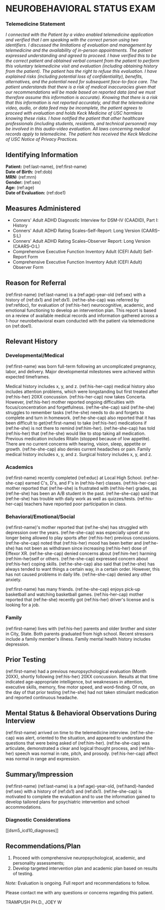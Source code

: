 # NEUROBEHAVIORAL STATUS EXAM

### Telemedicine Statement

_I connected with the Patient by a video enabled telemedicine application and verified that I am speaking with the correct person using two identifiers. I discussed the limitations of evaluation and management by telemedicine and the availability of in-person appointments. The patient expressed understanding and agreed to proceed. I have verified this to be the correct patient and obtained verbal consent from the patient to perform this voluntary telemedicine visit and evaluation (including obtaining history from the patient). The patient has the right to refuse this evaluation. I have explained risks (including potential loss of confidentiality), benefits, alternatives, and the potential need for subsequent face-to-face care. The patient understands that there is a risk of medical inaccuracies given that our recommendations will be made based on reported data (and we must therefore assume this information is accurate). Knowing that there is a risk that this information is not reported accurately, and that the telemedicine video, audio, or data feed may be incomplete, the patient agrees to proceed with evaluation and holds Keck Medicine of USC harmless knowing these risks. I have notified the patient that other healthcare professionals (including students, residents, and technical personnel) may be involved in this audio-video evaluation. All laws concerning medical records apply to telemedicine. The patient has received the Keck Medicine of USC Notice of Privacy Practices._

## Identifying Information

**Patient:** (ref:last-name), (ref:first-name)  
**Date of Birth:** (ref:dob)  
**MRN:** (ref:mrn)  
**Gender:** (ref:sex)  
**Age:** (ref:age)  
**Date of Evaluation:** (ref:doe1)

## Measures Administered

- Conners' Adult ADHD Diagnostic Interview for DSM-IV (CAADID), Part I: History
- Conners' Adult ADHD Rating Scales–Self-Report: Long Version (CAARS–S:L)
- Conners' Adult ADHD Rating Scales–Observer Report: Long Version (CAARS–O:L)
- Comprehensive Executive Function Inventory Adult (CEFI Adult) Self-Report Form
- Comprehensive Executive Function Inventory Adult (CEFI Adult) Observer Form

## Reason for Referral

(ref:first-name) (ref:last-name) is a (ref:age)-year-old (ref:sex) with a history of (ref:dx1) and (ref:dx1).
(ref:he-she-cap) was referred by (ref:refdoc), for evaluation of (ref:his-her) neurocognitive, academic, and emotional functioning to develop an intervention plan.
This report is based on a review of available medical records and information gathered across a 1-hour neurobehavioral exam conducted with the patient via telemedicine on (ref:doe1).

## Relevant History

### Developmental/Medical

(ref:first-name) was born full-term following an uncomplicated pregnancy, labor, and delivery.
Major developmental milestones were achieved within expected timeframes.

Medical history includes x, y, and z.
(ref:his-her-cap) medical history also includes attention problems, which were longstanding but first treated after (ref:his-her) 20XX concussion.
(ref:his-her-cap) now takes Concerta.
However, (ref:his-her) mother reported ongoing difficulties with focus/concentration and forgetfulness.
(ref:he-she-cap) said (ref:he-she) struggles to remember tasks (ref:he-she) needs to do and forgets to complete and turn in homework.
(ref:he-she-cap) also reported that it has been difficult to get(ref:first-name) to take (ref:his-her) medications if (ref:he-she) is not there to remind (ref:him-her).
(ref:he-she-cap) has told (ref:his-her) that (ref:he-she) would like to stop taking all medication.
Previous medication includes Ritalin (stopped because of low appetite).
There are no current concerns with hearing, vision, sleep, appetite or growth.
(ref:he-she-cap) also denies current headaches or pain.
Family medical history includes x, y, and z.
Surgical history includes x, y, and z.

### Academics

(ref:first-name) recently completed (ref:educ) at Local High School.
(ref:he-she-cap) earned C's, D's, and F's in (ref:his-her) classes.
(ref:his-her-cap) mother reported that (ref:he-she) is frustrated with (ref:his-her) grades, as (ref:he-she) has been an A/B student in the past.
(ref:he-she-cap) said that (ref:he-she) has trouble with daily work as well as quizzes/tests.
(ref:his-her-cap) teachers have reported poor participation in class.

### Behavioral/Emotional/Social

(ref:first-name)'s mother reported that (ref:he-she) has struggled with depression over the years.
(ref:he-she-cap) was especially upset at no longer being allowed to play sports after (ref:his-her) previous concussions.
(ref:he-she-cap) noted that (ref:his-her) mood has been better and (ref:he-she) has not been as withdrawn since increasing (ref:his-her) dose of Effexor XR.
(ref:he-she-cap) denied concerns about (ref:him-her) harming (ref:him-her)self or others.
(ref:he-she-cap) expressed concern about (ref:his-her) coping skills.
(ref:he-she-cap) also said that (ref:he-she) has always tended to want things a certain way, in a certain order.
However, this has not caused problems in daily life.
(ref:he-she-cap) denied any other anxiety.

(ref:first-name) has many friends. (ref:he-she-cap) enjoys pick-up basketball and watching basketball games. (ref:his-her-cap) mother reported that (ref:he-she) recently got (ref:his-her) driver's license and is looking for a job.

### Family

(ref:first-name) lives with (ref:his-her) parents and older brother and sister in City, State.
Both parents graduated from high school.
Recent stressors include a family member's illness.
Family mental health history includes depression.

## Prior Testing

(ref:first-name) had a previous neuropsychological evaluation (Month 20XX), shortly following (ref:his-her) 20XX concussion.
Results at that time indicated age-appropriate intelligence, but weaknesses in attention, executive skills, memory, fine motor speed, and word-finding.
Of note, on the day of that prior testing (ref:he-she) had not taken stimulant medication and reported continuous headache.

## Mental Status & Behavioral Observations During Interview

(ref:first-name) arrived on time to the telemedicine interview.
(ref:he-she-cap) was alert, oriented to the situation, and appeared to understand the questions that were being asked of (ref:him-her).
(ref:he-she-cap) was articulate, demonstrated a clear and logical thought process, and (ref:his-her) speech was normal in rate, pitch, and prosody.
(ref:his-her-cap) affect was normal in range and expression.

## Summary/Impression

(ref:first-name) (ref:last-name) is a (ref:age)-year-old, (ref:hand)-handed (ref:sex) with a history of (ref:dx1) and (ref:dx1).
(ref:he-she-cap) is motivated to complete the evaluation and to use the information gained to develop tailored plans for psychiatric intervention and school accommodations.

### Diagnostic Considerations

[[dsm5_icd10_diagnoses]]

## Recommendations/Plan

1. Proceed with comprehensive neuropsychological, academic, and personality assessments;
2. Develop targeted intervention plan and academic plan based on results of testing.

_Note:_ Evaluation is ongoing.
Full report and recommendations to follow.

Please contact me with any questions or concerns regarding this patient.

TRAMPUSH PH.D., JOEY W
